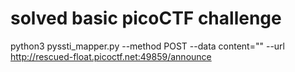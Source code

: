 # solved basic picoCTF challenge

python3 pyssti_mapper.py --method POST --data content="" --url http://rescued-float.picoctf.net:49859/announce
